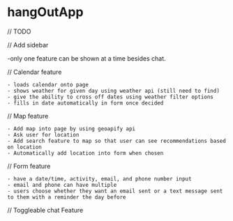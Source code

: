 # hangOutApp

// TODO

// Add sidebar

-only one feature can be shown at a time besides chat.

  // Calendar feature
  
    - loads calendar onto page
    - shows weather for given day using weather api (still need to find)
    - give the ability to cross off dates using weather filter options
    - fills in date automatically in form once decided

  // Map feature
  
    - Add map into page by using geoapify api
    - Ask user for location 
    - Add search feature to map so that user can see recommendations based on location
    - Automatically add location into form when chosen
  
  // Form feature
  
    - have a date/time, activity, email, and phone number input
    - email and phone can have multiple
    - users choose whether they want an email sent or a text message sent to them with a reminder the day before
  
// Toggleable chat Feature
